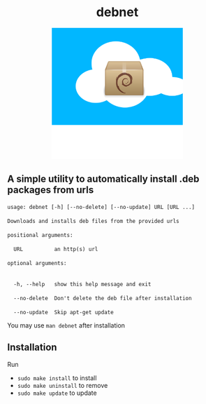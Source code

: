 <h1 align="center">debnet</h1>
<p align="center">
<img src="./logohq.png" width=300>
</p>

A simple utility to automatically install .deb packages from urls
---


```
usage: debnet [-h] [--no-delete] [--no-update] URL [URL ...]

Downloads and installs deb files from the provided urls

positional arguments:

  URL          an http(s) url

optional arguments:


  -h, --help   show this help message and exit

  --no-delete  Don't delete the deb file after installation

  --no-update  Skip apt-get update
```

You may use `man debnet` after installation

## Installation

Run 
* `sudo make install` to install
* `sudo make uninstall` to remove
* `sudo make update` to update


